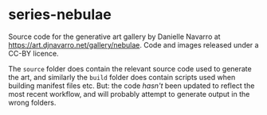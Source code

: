 
# series-nebulae

Source code for the generative art gallery by Danielle Navarro at <https://art.djnavarro.net/gallery/nebulae>. Code and images released under a CC-BY licence.

The `source` folder does contain the relevant source code used to generate the art, and similarly the `build` folder does contain scripts used when building manifest files etc. But: the code *hasn't* been updated to reflect the most recent workflow, and will probably attempt to generate output in the wrong folders.
